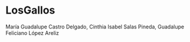 # LosGallos
María Guadalupe Castro Delgado, Cinthia Isabel Salas Pineda, Guadalupe Feliciano López Areliz
